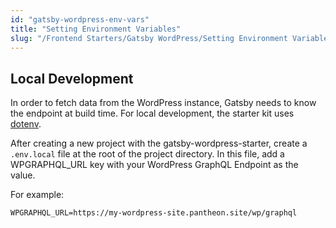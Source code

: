 ```yaml
---
id: "gatsby-wordpress-env-vars"
title: "Setting Environment Variables"
slug: "/Frontend Starters/Gatsby WordPress/Setting Environment Variables"
---
```


## Local Development

In order to fetch data from the WordPress instance, Gatsby needs to know the endpoint
at build time. For local development, the starter kit uses [dotenv](https://www.npmjs.com/package/dotenv).

After creating a new project with the gatsby-wordpress-starter, create a `.env.local` file at the root of the project directory.
In this file, add a WPGRAPHQL_URL key with your WordPress GraphQL Endpoint as the value.

For example:

```
WPGRAPHQL_URL=https://my-wordpress-site.pantheon.site/wp/graphql
```
